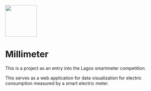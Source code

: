 <img src="https://user-images.githubusercontent.com/44223263/130352812-ece3ffd4-809a-41cb-a6ee-8c2e8ebe4fc0.jpeg" width="100" height="100">

# Millimeter
This is a project as an entry into the Lagos smartmeter competition.

This serves as a web application for data visualization for electric consumption measured by a smart electric meter.

